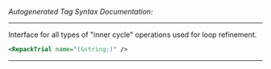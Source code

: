 <!-- THIS IS AN AUTOGENERATED FILE: Don't edit it directly, instead change the schema definition in the code itself. -->

_Autogenerated Tag Syntax Documentation:_

---
Interface for all types of "inner cycle" operations used for loop refinement.

```xml
<RepackTrial name="(&string;)" />
```



---
